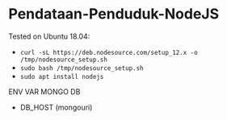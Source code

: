 # Pendataan-Penduduk-NodeJS

Tested on Ubuntu 18.04:
- `curl -sL https://deb.nodesource.com/setup_12.x -o /tmp/nodesource_setup.sh`
- `sudo bash /tmp/nodesource_setup.sh`
- `sudo apt install nodejs`

ENV VAR MONGO DB
- DB_HOST (mongouri)
